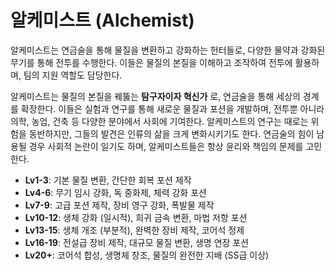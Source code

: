 # 알케미스트 (Alchemist)

알케미스트는 연금술을 통해 물질을 변환하고 강화하는 헌터들로, 다양한 물약과 강화된 무기를 통해 전투를 수행한다. 이들은 물질의 본질을 이해하고 조작하여 전투에 활용하며, 팀의 지원 역할도 담당한다.

알케미스트는 물질의 본질을 꿰뚫는 **탐구자이자 혁신가** 로, 연금술을 통해 세상의 경계를 확장한다. 이들은 실험과 연구를 통해 새로운 물질과 포션을 개발하며, 전투뿐 아니라 의학, 농업, 건축 등 다양한 분야에서 사회에 기여한다. 알케미스트의 연구는 때로는 위험을 동반하지만, 그들의 발견은 인류의 삶을 크게 변화시키기도 한다. 연금술의 힘이 남용될 경우 사회적 논란이 일기도 하며, 알케미스트들은 항상 윤리와 책임의 문제를 고민한다.

- **Lv1-3**: 기본 물질 변환, 간단한 회복 포션 제작
- **Lv4-6**: 무기 임시 강화, 독 중화제, 체력 강화 포션
- **Lv7-9**: 고급 포션 제작, 장비 영구 강화, 폭발물 제작
- **Lv10-12**: 생체 강화 (일시적), 희귀 금속 변환, 마법 저항 포션
- **Lv13-15**: 생체 개조 (부분적), 완벽한 장비 제작, 코어석 정제
- **Lv16-19**: 전설급 장비 제작, 대규모 물질 변환, 생명 연장 포션
- **Lv20+**: 코어석 합성, 생명체 창조, 물질의 완전한 지배 (SS급 이상)
